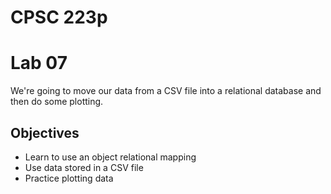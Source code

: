 # CPSC 223p
# Lab 07
We're going to move our data from a CSV file into a relational database and then do some plotting.

## Objectives
* Learn to use an object relational mapping
* Use data stored in a CSV file
* Practice plotting data
